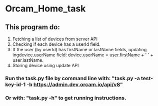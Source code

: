 # Orcam_Home_task

## This program do:
1. Fetching a list of devices from server API
2. Checking if each device has a userId field.
3. If the user (by userId) has firstName or lastName fields, updating ingdevice.userName field: device.userName = user.firstName + ' ' + user.lastName.
4. Storing device using update API 



### Run the task.py file by command line with: "task.py -a test-key-id-1 -b https://admin.dev.orcam.io/api/v8" 
### Or with: "task.py -h" to get running instructions.
